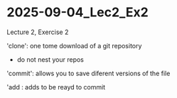 # 2025-09-04_Lec2_Ex2
Lecture 2, Exercise 2 

'clone': one tome download of a git repository
- do not nest your repos

'commit': allows you to save diferent versions of the file 

'add <FILE>: adds <FIlE> to be reayd to commit 
